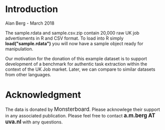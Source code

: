 # Introduction
Alan Berg - March 2018

The sample.rdata and sample.csv.zip contain 20,000 raw UK job advertisments in R and CSV format.
To load into R simply **load("sample.rdata")** you will now have a sample object ready for manipulation.

Our motivation for the donation of this example dataset is to support development of a benchmark for authentic task extraction within the context of the UK Job market. Later, we can compare to similar datasets from other languages.


# Acknowledgment

The data is donated by <big>Monsterboard</big>. Please acknowlege their support in any associated publication.
Please feel free to contact <big>**a.m.berg AT uva.nl**</big> with any questions.


